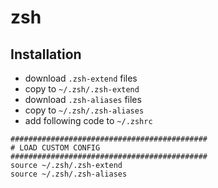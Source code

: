 # zsh

## Installation

- download `.zsh-extend` files
- copy to `~/.zsh/.zsh-extend`
- download `.zsh-aliases` files
- copy to `~/.zsh/.zsh-aliases`
- add following code to `~/.zshrc`

```
############################################
# LOAD CUSTOM CONFIG
############################################
source ~/.zsh/.zsh-extend
source ~/.zsh/.zsh-aliases
```
